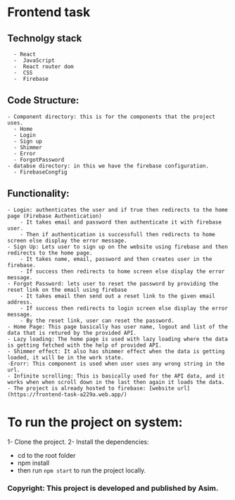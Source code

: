 # Frontend task
  ## Technolgy stack
      - React
      -  JavaScript
      -  React router dom
      -  CSS
      -  Firebase
  ## Code Structure:
    - Component directory: this is for the components that the project uses.
      - Home
      - Login
      - Sign up
      - Shimmer
      - Error
      - ForgotPassword
    - databse directory: in this we have the firebase configuration.
      - FirebaseCongfig
  
  ## Functionality:
    - Login: authenticates the user and if true then redirects to the home page (Firebase Authentication)
        - It takes email and password then authenticate it with firebase user.
        - Then if authentication is successfull then redirects to home screen else display the error message.
    - Sign Up: Lets user to sign up on the website using firebase and then redirects to the home page.
        - It takes name, email, password and then creates user in the firebase.
        - If success then redirects to home screen else display the error message.
    - Forgot Password: lets user to reset the password by providing the reset link on the email using firebase
        - It takes email then send out a reset link to the given email address.
        - If success then redirects to login screen else display the error message.
        - By the reset link, user can reset the password.
    - Home Page: This page basically has user name, logout and list of the data that is retured by the provided API.
    - Lazy loading: The home page is used with lazy loading where the data is getting fetched with the help of provided API.
    - Shimmer effect: It also has shimmer effect when the data is getting loaded, it will be in the work state.
    -Erorr: This component is used when user uses any wrong string in the url.
    - Infinite scrolling: This is basically used for the API data, and it works when when scroll down in the last then again it loads the data.
    - The project is already hosted to firebase: [website url](https://frontend-task-a229a.web.app/)




# To run the project on system:
1- Clone the project.
2- Install the dependencies: 
  
  - cd to the root folder
  - npm install
  - then run `npm start` to run the project locally.


### Copyright: This project is developed and published by Asim. 

